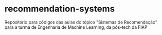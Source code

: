 # recommendation-systems
Repositório para códigos das aulas do tópico "Sistemas de Recomendação" para a turma de Engenharia de Machine Learning, da pós-tech da FIAP
